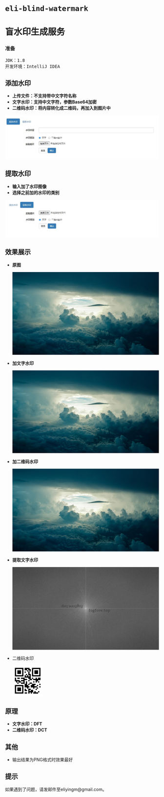 # `eli-blind-watermark`
<h1>盲水印生成服务</h1>

<h3>准备</h3>
<pre>
JDK：1.8
开发环境：IntelliJ IDEA
</pre>

## 添加水印

* **上传文件：不支持带中文字符名称**
* **文字水印：支持中文字符，参数Base64加密**
* **二维码水印：将内容转化成二维码，再加入到图片中**

![alt text](docs/1.jpg)

## 提取水印

* **输入加了水印图像**
* **选择之前加的水印的类别**

![alt text](docs/2.jpg)

## 效果展示

* **原图**

  ![alt text](docs/source.jpg)

* **加文字水印**

  ![alt text](docs/embed1.png)

* **加二维码水印**

  ![alt text](docs/embed2.png)

* **提取文字水印**

  ![alt text](docs/extract.png)

* 二维码水印

  ![alt text](docs/extract1.png)

## 原理

* **文字水印：DFT**
* **二维码水印：DCT**

## 其他

* 输出结果为PNG格式时效果最好

<h2>提示</h2>
如果遇到了问题，请发邮件至eliyingm@gmail.com。
